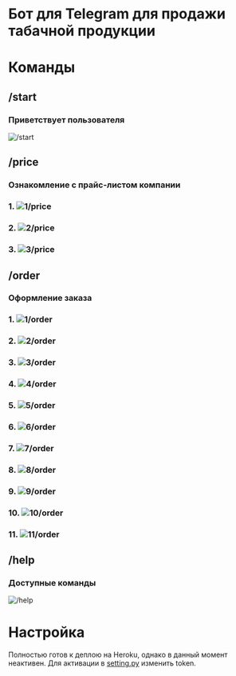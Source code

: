# Бот для Telegram для продажи табачной продукции

# Команды

## /start
### Приветствует пользователя
![/start](https://i.imgur.com/uC99KqT.png)

## /price
### Ознакомление с прайс-листом компании
### 1. ![1/price](https://i.imgur.com/KKvCStU.jpg)
### 2. ![2/price](https://i.imgur.com/gR8grgd.jpg)
### 3. ![3/price](https://i.imgur.com/B5Yd1TY.jpg)

## /order
### Оформление заказа
### 1. ![1/order](https://i.imgur.com/D6BoBu8.jpg)
### 2. ![2/order](https://i.imgur.com/gR8grgd.jpg)
### 3. ![3/order](https://i.imgur.com/clTiJJL.jpg)
### 4. ![4/order](https://i.imgur.com/FFH5Jt8.jpg)
### 5. ![5/order](https://i.imgur.com/1wCvJS3.jpg)
### 6. ![6/order](https://i.imgur.com/3Nv0JrH.jpg)
### 7. ![7/order](https://i.imgur.com/zMdlZZZ.jpg)
### 8. ![8/order](https://i.imgur.com/yxsnXny.jpg)
### 9. ![9/order](https://i.imgur.com/tkzAkUe.jpg)
### 10. ![10/order](https://i.imgur.com/nLHoEDd.jpg)
### 11. ![11/order](https://i.imgur.com/WtbUTby.jpg)

## /help
### Доступные команды
![/help](https://i.imgur.com/iqTg2Zo.jpg)

# Настройка
Полностью готов к деплою на Heroku, однако в данный момент неактивен.
Для активации в [setting.py](https://github.com/burulevanton/hookah_service_bot/blob/master/settings.py) изменить token.